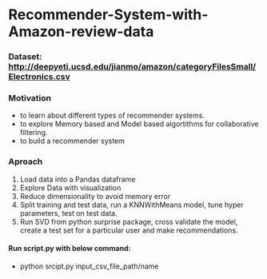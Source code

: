 # Recommender-System-with-Amazon-review-data
### Dataset: http://deepyeti.ucsd.edu/jianmo/amazon/categoryFilesSmall/Electronics.csv
### Motivation
- to learn about different types of recommender systems.
- to explore Memory based and Model based algortithms for collaborative filtering.
- to build a recommender system

### Aproach
1. Load data into a Pandas dataframe
2. Explore Data with visualization
3. Reduce dimensionality to avoid memory error
4. Split training and test data, run a KNNWithMeans model, tune hyper parameters, test on test data.
5. Run SVD from python surprise package, cross validate the model, create a test set for a particular user and make recommendations.

#### Run script.py with below command:
- python srcipt.py input_csv_file_path/name
